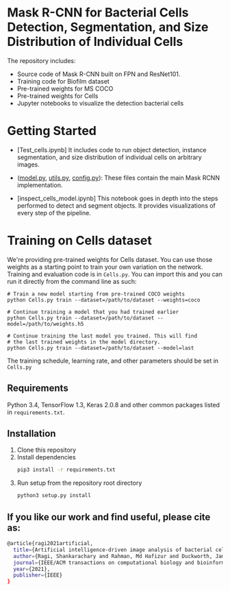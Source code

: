 # Mask R-CNN for Bacterial Cells Detection, Segmentation, and Size Distribution of Individual Cells


The repository includes:
* Source code of Mask R-CNN built on FPN and ResNet101.
* Training code for Biofilm dataset
* Pre-trained weights for MS COCO
* Pre-trained weights for Cells
* Jupyter notebooks to visualize the detection bacterial cells



# Getting Started
* [Test_cells.ipynb] It includes code to run object detection, instance segmentation, and size distribution of individual cells on arbitrary images.

* ([model.py](mrcnn/model.py), [utils.py](mrcnn/utils.py), [config.py](mrcnn/config.py)): These files contain the main Mask RCNN implementation. 

* [inspect_cells_model.ipynb] This notebook goes in depth into the steps performed to detect and segment objects. It provides visualizations of every step of the pipeline.


# Training on Cells dataset
We're providing pre-trained weights for Cells dataset. You can
use those weights as a starting point to train your own variation on the network.
Training and evaluation code is in `Cells.py`. You can import this
and you can run it directly from the command line as such:

```
# Train a new model starting from pre-trained COCO weights
python Cells.py train --dataset=/path/to/dataset --weights=coco

# Continue training a model that you had trained earlier
python Cells.py train --dataset=/path/to/dataset --model=/path/to/weights.h5

# Continue training the last model you trained. This will find
# the last trained weights in the model directory.
python Cells.py train --dataset=/path/to/dataset --model=last
```

The training schedule, learning rate, and other parameters should be set in `Cells.py`


## Requirements
Python 3.4, TensorFlow 1.3, Keras 2.0.8 and other common packages listed in `requirements.txt`.


## Installation
1. Clone this repository
2. Install dependencies
   ```bash
   pip3 install -r requirements.txt
   ```
3. Run setup from the repository root directory
    ```bash
    python3 setup.py install
    ``` 
    
## If you like our work and find useful, please cite as:
```bash
@article{ragi2021artificial,
  title={Artificial intelligence-driven image analysis of bacterial cells and biofilms},
  author={Ragi, Shankarachary and Rahman, Md Hafizur and Duckworth, Jamison and Kalimuthu, Jawaharraj and Chundi, Parvathi and Gadhamshetty, Venkataramana},
  journal={IEEE/ACM transactions on computational biology and bioinformatics},
  year={2021},
  publisher={IEEE}
}
```

